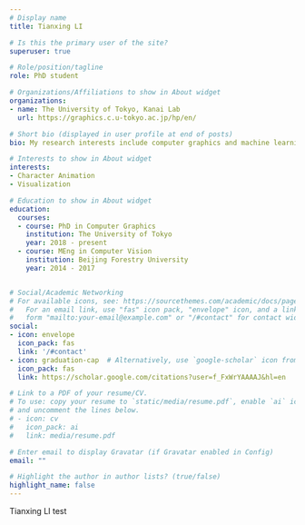 ```yaml
---
# Display name
title: Tianxing LI

# Is this the primary user of the site?
superuser: true

# Role/position/tagline
role: PhD student

# Organizations/Affiliations to show in About widget
organizations:
- name: The University of Tokyo, Kanai Lab
  url: https://graphics.c.u-tokyo.ac.jp/hp/en/

# Short bio (displayed in user profile at end of posts)
bio: My research interests include computer graphics and machine learning.

# Interests to show in About widget
interests:
- Character Animation
- Visualization

# Education to show in About widget
education:
  courses:
  - course: PhD in Computer Graphics
    institution: The University of Tokyo
    year: 2018 - present
  - course: MEng in Computer Vision
    institution: Beijing Forestry University
    year: 2014 - 2017


# Social/Academic Networking
# For available icons, see: https://sourcethemes.com/academic/docs/page-builder/#icons
#   For an email link, use "fas" icon pack, "envelope" icon, and a link in the
#   form "mailto:your-email@example.com" or "/#contact" for contact widget.
social:
- icon: envelope
  icon_pack: fas
  link: '/#contact'
- icon: graduation-cap  # Alternatively, use `google-scholar` icon from `ai` icon pack
  icon_pack: fas
  link: https://scholar.google.com/citations?user=f_FxWrYAAAAJ&hl=en

# Link to a PDF of your resume/CV.
# To use: copy your resume to `static/media/resume.pdf`, enable `ai` icons in `params.toml`, 
# and uncomment the lines below.
# - icon: cv
#   icon_pack: ai
#   link: media/resume.pdf

# Enter email to display Gravatar (if Gravatar enabled in Config)
email: ""

# Highlight the author in author lists? (true/false)
highlight_name: false
---
```


Tianxing LI test
